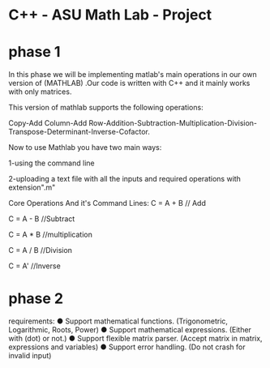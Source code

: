 # C++ - ASU Math Lab - Project
# phase 1
In this phase we will be implementing matlab's main operations in our own version of (MATHLAB) .Our code is written with C++ and it mainly works with only matrices.

This version of mathlab supports the following operations:

Copy-Add Column-Add Row-Addition-Subtraction-Multiplication-Division-Transpose-Determinant-Inverse-Cofactor.

Now to use Mathlab you have two main ways:

1-using the command line

2-uploading a text file with all the inputs and required operations with extension".m"

Core Operations And it's Command Lines:
C = A + B  // Add

C = A - B  //Subtract

C = A * B  //multiplication

C = A / B  //Division

C = A'     //Inverse

# phase 2  
requirements:
● Support mathematical functions.
 (Trigonometric, Logarithmic, Roots, Power)
● Support mathematical expressions.
 (Either with (dot) or not.)
● Support flexible matrix parser.
 (Accept matrix in matrix, expressions and variables)
● Support error handling.
 (Do not crash for invalid input)
